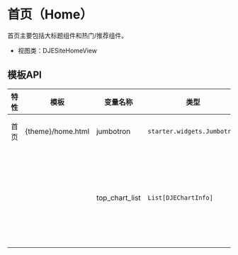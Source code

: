 # 首页（Home）

首页主要包括大标题组件和热门/推荐组件。

- 视图类：DJESiteHomeView

## 模板API

| 特性 | 模板              | 变量名称       | 类型                        | 说明               |
| ---- | ----------------- | -------------- | --------------------------- | ------------------ |
| 首页 | {theme}/home.html | jumbotron      | `starter.widgets.Jumbotron` | 大标题             |
|      |                   | top_chart_list | `List[DJEChartInfo]`        | 热门推荐的图表信息 |

